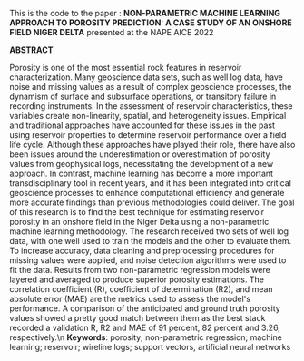 This is the code to the paper : **NON-PARAMETRIC MACHINE LEARNING APPROACH TO POROSITY PREDICTION: A CASE STUDY OF AN ONSHORE FIELD NIGER DELTA** presented at the NAPE AICE 2022

**ABSTRACT**

Porosity is one of the most essential rock features in reservoir characterization. Many geoscience data sets, such as well log data, have noise and missing values as a result of complex geoscience processes, the dynamism of surface and subsurface operations, or transitory failure in recording instruments. In the assessment of reservoir characteristics, these variables create non-linearity, spatial, and heterogeneity issues. Empirical and traditional approaches have accounted for these issues in the past using reservoir properties to determine reservoir performance over a field life cycle. Although these approaches have played their role, there have also been issues around the underestimation or overestimation of porosity values from geophysical logs, necessitating the development of a new approach. In contrast, machine learning has become a more important transdisciplinary tool in recent years, and it has been integrated into critical geoscience processes to enhance computational efficiency and generate more accurate findings than previous methodologies could deliver. The goal of this research is to find the best technique for estimating reservoir porosity in an onshore field in the Niger Delta using a non-parametric machine learning methodology. The research received two sets of well log data, with one well used to train the models and the other to evaluate them. To increase accuracy, data cleaning and preprocessing procedures for missing values were applied, and noise detection algorithms were used to fit the data. Results from two non-parametric regression models were layered and averaged to produce superior porosity estimations. The correlation coefficient (R), coefficient of determination (R2), and mean absolute error (MAE) are the metrics used to assess the model's performance. A comparison of the anticipated and ground truth porosity values showed a pretty good match between them as the best stack recorded a validation R, R2 and MAE of 91 percent, 82 percent and 3.26, respectively.\n
**Keywords**: porosity; non-parametric regression; machine learning; reservoir; wireline logs; support vectors, artificial neural networks
